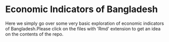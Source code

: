 # Economic Indicators of Bangladesh

Here we simply go over some very 
basic exploration of economic indicators of Bangladesh.Please click on the files with 'Rmd' extension to get an idea on the contents of the repo. 
